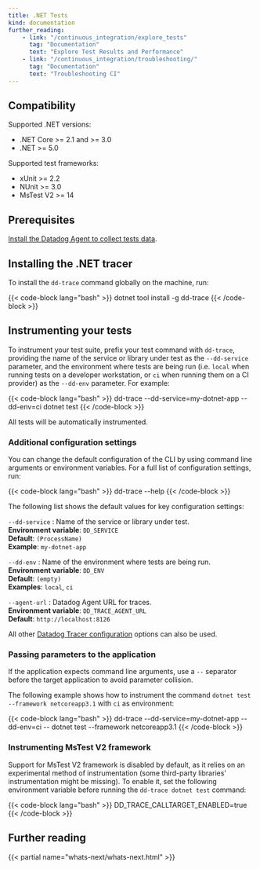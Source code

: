 ```yaml
---
title: .NET Tests
kind: documentation
further_reading:
    - link: "/continuous_integration/explore_tests"
      tag: "Documentation"
      text: "Explore Test Results and Performance"
    - link: "/continuous_integration/troubleshooting/"
      tag: "Documentation"
      text: "Troubleshooting CI"
---
```


## Compatibility

Supported .NET versions:
* .NET Core >= 2.1 and >= 3.0
* .NET >= 5.0

Supported test frameworks:
* xUnit >= 2.2
* NUnit >= 3.0
* MsTest V2 >= 14

## Prerequisites

[Install the Datadog Agent to collect tests data][1].

## Installing the .NET tracer

To install the `dd-trace` command globally on the machine, run:

{{< code-block lang="bash" >}}
dotnet tool install -g dd-trace
{{< /code-block >}}

## Instrumenting your tests

To instrument your test suite, prefix your test command with `dd-trace`, providing the name of the service or library under test as the `--dd-service` parameter, and the environment where tests are being run (i.e. `local` when running tests on a developer workstation, or `ci` when running them on a CI provider) as the `--dd-env` parameter. For example:

{{< code-block lang="bash" >}}
dd-trace --dd-service=my-dotnet-app --dd-env=ci dotnet test
{{< /code-block >}}

All tests will be automatically instrumented.

### Additional configuration settings

You can change the default configuration of the CLI by using command line arguments or environment variables. For a full list of configuration settings, run:

{{< code-block lang="bash" >}}
dd-trace --help
{{< /code-block >}}

The following list shows the default values for key configuration settings:

`--dd-service`
: Name of the service or library under test.<br/>
**Environment variable**: `DD_SERVICE`<br/>
**Default**: `(ProcessName)`<br/>
**Example**: `my-dotnet-app`

`--dd-env`
: Name of the environment where tests are being run.<br/>
**Environment variable**: `DD_ENV`<br/>
**Default**: `(empty)`<br/>
**Examples**: `local`, `ci`

`--agent-url`
: Datadog Agent URL for traces.<br/>
**Environment variable**: `DD_TRACE_AGENT_URL`<br/>
**Default**: `http://localhost:8126`

All other [Datadog Tracer configuration][2] options can also be used.

### Passing parameters to the application

If the application expects command line arguments, use a `--` separator before the target application to avoid parameter collision.

The following example shows how to instrument the command `dotnet test --framework netcoreapp3.1` with `ci` as environment:

{{< code-block lang="bash" >}}
dd-trace --dd-service=my-dotnet-app --dd-env=ci -- dotnet test --framework netcoreapp3.1
{{< /code-block >}}

### Instrumenting MsTest V2 framework

Support for MsTest V2 framework is disabled by default, as it relies on an experimental method of instrumentation (some third-party libraries' instrumentation might be missing). To enable it, set the following environment variable before running the `dd-trace dotnet test` command:

{{< code-block lang="bash" >}}
DD_TRACE_CALLTARGET_ENABLED=true
{{< /code-block >}}

## Further reading

{{< partial name="whats-next/whats-next.html" >}}


[1]: /continuous_integration/setup_tests/agent/
[2]: /tracing/setup_overview/setup/dotnet-core/?tab=windows#configuration
